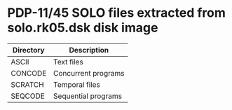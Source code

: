 # PDP-11/45 SOLO files extracted from solo.rk05.dsk disk image

|Directory|Description        |
|---------|-------------------|
|ASCII    |Text files         |
|CONCODE  |Concurrent programs|  
|SCRATCH  |Temporal files     |
|SEQCODE  |Sequential programs|
